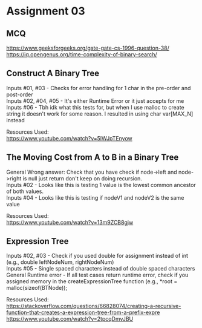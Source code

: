 # Assignment 03  

## MCQ  
https://www.geeksforgeeks.org/gate-gate-cs-1996-question-38/  
https://iq.opengenus.org/time-complexity-of-binary-search/  

## Construct A Binary Tree  
Inputs #01, #03 - Checks for error handling for 1 char in the pre-order and post-order  
Inputs #02, #04, #05 - It's either Runtime Error or it just accepts for me  
Inputs #06 - Tbh idk what this tests for, but when I use malloc to create string it doesn't work for some reason. I resulted in using char var[MAX_N] instead  

Resources Used:  
https://www.youtube.com/watch?v=5lWJpTEnyow  


## The Moving Cost from A to B in a Binary Tree  
General Wrong answer: Check that you have check if node->left and node->right is null just return don't keep on doing recursion.  
Inputs #02 - Looks like this is testing 1 value is the lowest common ancestor of both values.  
Inputs #04 - Looks like this is testing if nodeV1 and nodeV2 is the same value  

Resources Used:  
https://www.youtube.com/watch?v=13m9ZCB8gjw  


## Expression Tree  
Inputs #02, #03 - Check if you used double for assignment instead of int (e.g., double leftNodeNum, rightNodeNum)  
Inputs #05 - Single spaced characters instead of double spaced characters  
General Runtime error - If all test cases return runtime error, check if you assigned memory in the createExpressionTree function (e.g., *root = malloc(sizeof(BTNode));  

Resources Used:  
https://stackoverflow.com/questions/66828074/creating-a-recursive-function-that-creates-a-expression-tree-from-a-prefix-expre  
https://www.youtube.com/watch?v=2tpcqDmvJBU  
